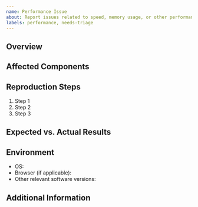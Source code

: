```yaml
---
name: Performance Issue
about: Report issues related to speed, memory usage, or other performance problems.
labels: performance, needs-triage
---
```


## Overview

<!-- Briefly describe the performance issue. What is slowing down, what should be improved? -->

## Affected Components

<!-- Identify which parts of the codebase are affected. If specific routes, endpoints, or UI components, please specify. -->

## Reproduction Steps

<!-- Provide steps to reproduce the performance issue. The more detail, the better. -->

1. Step 1
2. Step 2
3. Step 3

## Expected vs. Actual Results

<!-- Describe what you expected to happen versus what actually happened. Include any metrics if possible (response times, memory usage, etc.). -->

## Environment

<!-- Please provide details about your environment: -->

-   OS:
-   Browser (if applicable):
-   Other relevant software versions:

## Additional Information

<!-- Add any other context or information to help identify or resolve the performance issue. -->

